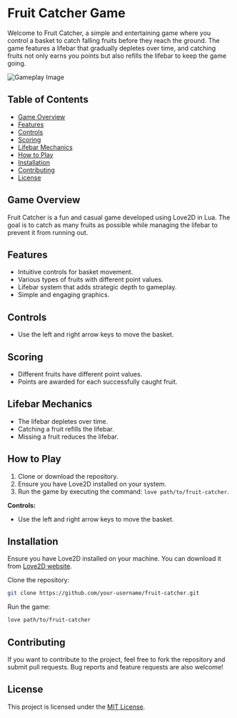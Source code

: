 # Fruit Catcher Game

Welcome to Fruit Catcher, a simple and entertaining game where you control a basket to catch falling fruits before they reach the ground. The game features a lifebar that gradually depletes over time, and catching fruits not only earns you points but also refills the lifebar to keep the game going.

![Gameplay Image](path/to/gameplay-screenshot.png)

## Table of Contents

- [Game Overview](#game-overview)
- [Features](#features)
- [Controls](#controls)
- [Scoring](#scoring)
- [Lifebar Mechanics](#lifebar-mechanics)
- [How to Play](#how-to-play)
- [Installation](#installation)
- [Contributing](#contributing)
- [License](#license)

## Game Overview

Fruit Catcher is a fun and casual game developed using Love2D in Lua. The goal is to catch as many fruits as possible while managing the lifebar to prevent it from running out.

## Features

- Intuitive controls for basket movement.
- Various types of fruits with different point values.
- Lifebar system that adds strategic depth to gameplay.
- Simple and engaging graphics.

## Controls

- Use the left and right arrow keys to move the basket.

## Scoring

- Different fruits have different point values.
- Points are awarded for each successfully caught fruit.

## Lifebar Mechanics

- The lifebar depletes over time.
- Catching a fruit refills the lifebar.
- Missing a fruit reduces the lifebar.

## How to Play

1. Clone or download the repository.
2. Ensure you have Love2D installed on your system.
3. Run the game by executing the command: `love path/to/fruit-catcher`.

**Controls:**
- Use the left and right arrow keys to move the basket.

## Installation

Ensure you have Love2D installed on your machine. You can download it from [Love2D website](https://love2d.org/).

Clone the repository:

```bash
git clone https://github.com/your-username/fruit-catcher.git
```

Run the game:

```bash
love path/to/fruit-catcher
```

## Contributing

If you want to contribute to the project, feel free to fork the repository and submit pull requests. Bug reports and feature requests are also welcome!

## License

This project is licensed under the [MIT License](LICENSE).
